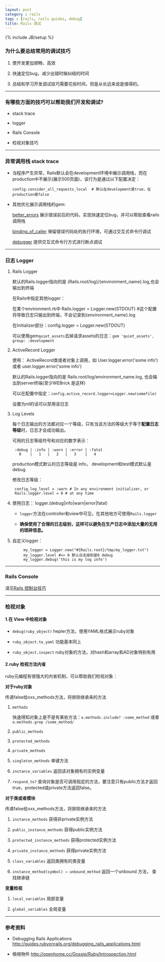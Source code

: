 ```yaml
---
layout: post
category : rails
tags : [rails, rails guides, debug]
title: Rails 调试
---
```

{% include JB/setup %}

### 为什么要总结常用的调试技巧

  1. 使开发更加顺畅、高效

  2. 快速定位bug，减少出错时候纠结的时间

  3. 总结和学习开发调试技巧需要花些时间，但是从长远来说是值得的。

----

### 有哪些方面的技巧可以帮助我们开发和调试?

  * stack trace

  * logger

  * Rails Console

  * 检视对象技巧

----

### 异常调用栈 stack trace

  * 当程序产生异常，Rails默认会在development环境中展示调用栈，而在production中不展示(展示500页面)，该行为是通过以下配置决定：

        config.consider_all_requests_local  # 默认在development是true，在production是false

  * 其他优化展示调用栈的gem:

    [better_errors](https://github.com/charliesome/better_errors) 展示错误前后的代码，实现快速定位bug，并可以帮助查看rails调用栈

    [binding_of_caller](https://github.com/banister/binding_of_caller) 保留错误代码处的执行环境，可通过交互式命令行调试

    [debugger](http://guides.rubyonrails.org/debugging_rails_applications.html#debugging-with-the-debugger-gem) 提供交互式命令行方式进行断点调试

----

### 日志 Logger

1. Rails Logger

   默认的Rails.logger指向的是 {Rails.root/log}/{environment_name}.log,也会输出到终端

   在Rails中指定其他logger：

   在某个environment.rb中 Rails.logger = Logger.new(STDOUT) #这个配置将导致日志只输出到终端，不会记录到{environment_name}.log

   在Initializer部分：config.logger = Logger.new(STDOUT)

   可以使用gem`quiet_assets`去掉请求assets的日志：`gem 'quiet_assets', group: :development`


2. ActiveRecord Logger

   使用： ActiveRecord类或者对象上调用，如 User.logger.error('some info') 或者  user.logger.error('some info')

   默认的Rails.logger指向的是 Rails.root/log/environment_name.log, 也会输出到server终端(至少WEBrick 是这样)

   可以在配置中指定：`config.active_record.logger=Logger.new(somefile)`

   设置为nil的话可以禁用该日志

3. Log Levels

   每个日志输出的方法都对应一个等级，只有当该方法的等级大于等于**配置日志等级**时，日志才会成功输出。

   可用的日志等级符号和对应的数字表示：

        :debug | :info | :warn | :error | :fatal
          0    |   1   |   2   |   3    |   4

   production模式默认的日志等级是 info， development和test模式默认是debug

   修改日志等级：

        config.log_level = :warn # In any environment initializer, or
        Rails.logger.level = 0 # at any time

4. 使用日志： logger.(debug|info|warn|error|fatal)

   * `logger`方法在controller和view中可见，在其他地方可使用`Rails.logger`

   * **确保使用了合理的日志级别，这样可以避免在生产日志中添加大量的无用的琐碎信息。**

5. 自定义logger：

            my_logger = Logger.new("#{Rails.root}/tmp/my_logger.txt")
            my_logger.level #=> 0 默认日志级别是0 debug
            my_logger.debug('this is my log info')

----

### Rails Console

请见[Rails 控制台技巧](/Rails/2013/03/22/Rails-console-tips/)

----

### 检视对象

#### 1.在 View 中检视对象

  * `debug(ruby_object)` hepler方法，使用YAML格式展示ruby对象

  * `ruby_object.to_yaml` 功能基本同上

  * `ruby_object.inspect` ruby对象的方法，对hash和array和AD对象特别有用


#### 2.ruby 检视方法内省

ruby元编程有很强大的内省机制，可以帮助我们检视对象：

**对于ruby对象**

传递false给xxx_methods方法，将排除继承来的方法

1. `methods`

   快速得知对象上是不是有某些方法：`o.methods.include? :some_method`  或者 `o.methods.grep /some_method/`

2. `public_methods`

3. `protected_methods`

4. `private_methods`

5. `singleton_methods` 单键方法

6. `instance_variables` 返回该对象拥有的实例变量

7. `respond_to?` 查询对象是否可调用指定的方法，要注意只有public方法才返回true，protected或private方法返回false。

**对于类或者模块**

传递false给xxx_methods方法，将排除继承来的方法

1. `instance_methods` 获得非private实例方法

2. `public_instance_methods` 获得public实例方法

3. `protected_instance_methods` 获得protected实例方法

4. `private_instance_methods` 获得private实例方法

5. `class_variables` 返回类拥有的类变量

6. `instance_method(symbol) → unbound_method` 返回一个unbound 方法， 查找继承链


**变量检视**

1. `local_variables` 局部变量

2. `global_variables` 全局变量

----

### 参考资料

* Debugging Rails Applications <http://guides.rubyonrails.org/debugging_rails_applications.html>

* 檢視物件 <http://openhome.cc/Gossip/Ruby/Introspection.html>

